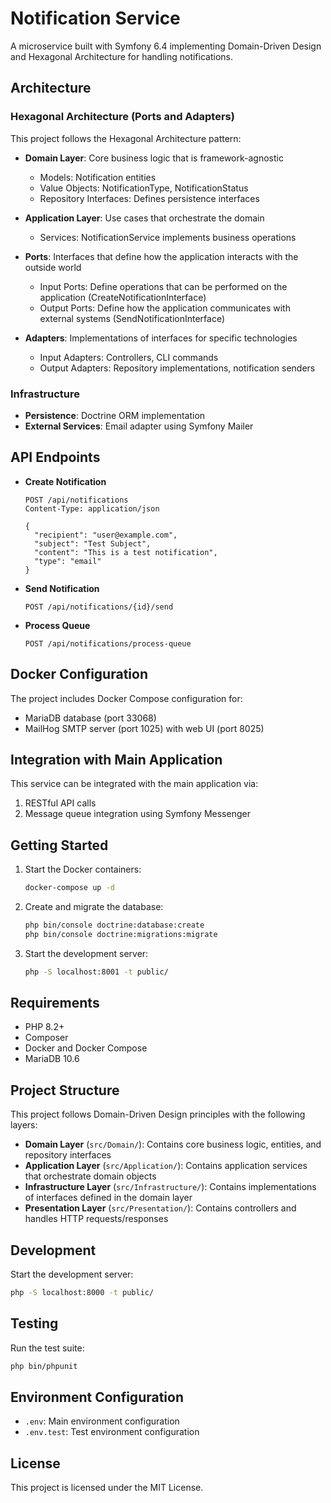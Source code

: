 # Notification Service

A microservice built with Symfony 6.4 implementing Domain-Driven Design and Hexagonal Architecture for handling notifications.

## Architecture

### Hexagonal Architecture (Ports and Adapters)

This project follows the Hexagonal Architecture pattern:

- **Domain Layer**: Core business logic that is framework-agnostic
  - Models: Notification entities
  - Value Objects: NotificationType, NotificationStatus
  - Repository Interfaces: Defines persistence interfaces

- **Application Layer**: Use cases that orchestrate the domain
  - Services: NotificationService implements business operations

- **Ports**: Interfaces that define how the application interacts with the outside world
  - Input Ports: Define operations that can be performed on the application (CreateNotificationInterface)
  - Output Ports: Define how the application communicates with external systems (SendNotificationInterface)

- **Adapters**: Implementations of interfaces for specific technologies
  - Input Adapters: Controllers, CLI commands
  - Output Adapters: Repository implementations, notification senders

### Infrastructure

- **Persistence**: Doctrine ORM implementation
- **External Services**: Email adapter using Symfony Mailer

## API Endpoints

- **Create Notification**
  ```
  POST /api/notifications
  Content-Type: application/json
  
  {
    "recipient": "user@example.com",
    "subject": "Test Subject",
    "content": "This is a test notification",
    "type": "email"
  }
  ```

- **Send Notification**
  ```
  POST /api/notifications/{id}/send
  ```

- **Process Queue**
  ```
  POST /api/notifications/process-queue
  ```

## Docker Configuration

The project includes Docker Compose configuration for:
- MariaDB database (port 33068)
- MailHog SMTP server (port 1025) with web UI (port 8025)

## Integration with Main Application

This service can be integrated with the main application via:
1. RESTful API calls
2. Message queue integration using Symfony Messenger

## Getting Started

1. Start the Docker containers:
   ```bash
   docker-compose up -d
   ```

2. Create and migrate the database:
   ```bash
   php bin/console doctrine:database:create
   php bin/console doctrine:migrations:migrate
   ```

3. Start the development server:
   ```bash
   php -S localhost:8001 -t public/
   ```

## Requirements

- PHP 8.2+
- Composer
- Docker and Docker Compose
- MariaDB 10.6

## Project Structure

This project follows Domain-Driven Design principles with the following layers:

- **Domain Layer** (`src/Domain/`): Contains core business logic, entities, and repository interfaces
- **Application Layer** (`src/Application/`): Contains application services that orchestrate domain objects
- **Infrastructure Layer** (`src/Infrastructure/`): Contains implementations of interfaces defined in the domain layer
- **Presentation Layer** (`src/Presentation/`): Contains controllers and handles HTTP requests/responses

## Development

Start the development server:
```bash
php -S localhost:8000 -t public/
```

## Testing

Run the test suite:
```bash
php bin/phpunit
```

## Environment Configuration

- `.env`: Main environment configuration
- `.env.test`: Test environment configuration

## License

This project is licensed under the MIT License. 